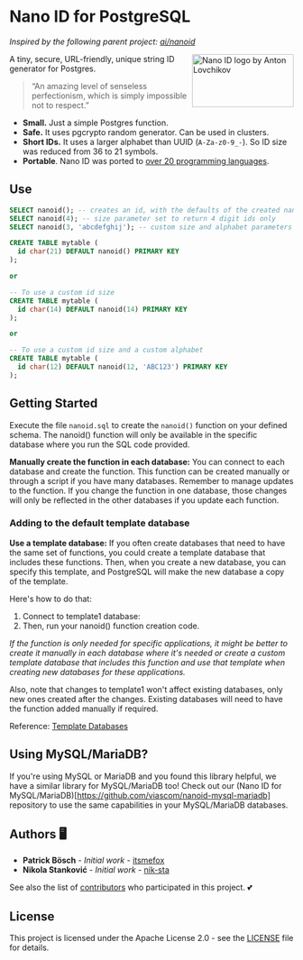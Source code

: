 # Nano ID for PostgreSQL

_Inspired by the following parent project: [ai/nanoid](https://github.com/ai/nanoid)_

<img src="./logo.svg" align="right" alt="Nano ID logo by Anton Lovchikov" width="180" height="94">

A tiny, secure, URL-friendly, unique string ID generator for Postgres.

> “An amazing level of senseless perfectionism, which is simply impossible not to respect.”

* **Small.** Just a simple Postgres function.
* **Safe.** It uses pgcrypto random generator. Can be used in clusters.
* **Short IDs.** It uses a larger alphabet than UUID (`A-Za-z0-9_-`). So ID size was reduced from 36 to 21 symbols.
* **Portable**. Nano ID was ported to [over 20 programming languages](https://github.com/ai/nanoid/blob/main/README.md#other-programming-languages).

## Use
```sql
SELECT nanoid(); -- creates an id, with the defaults of the created nanoid() function.
SELECT nanoid(4); -- size parameter set to return 4 digit ids only
SELECT nanoid(3, 'abcdefghij'); -- custom size and alphabet parameters defined. nanoid() generates ids concerning them
```

```sql
CREATE TABLE mytable (
  id char(21) DEFAULT nanoid() PRIMARY KEY
);

or

-- To use a custom id size
CREATE TABLE mytable (
  id char(14) DEFAULT nanoid(14) PRIMARY KEY
);

or

-- To use a custom id size and a custom alphabet
CREATE TABLE mytable (
  id char(12) DEFAULT nanoid(12, 'ABC123') PRIMARY KEY
);
```

## Getting Started

Execute the file `nanoid.sql` to create the `nanoid()` function on your defined schema. The nanoid() function will only be available in the specific database where you run the SQL code provided.

**Manually create the function in each database:** You can connect to each database and create the function. This function can be created manually or through a script if you have many databases. Remember to manage updates to the function. If you change the function in one database, those changes will only be reflected in the other databases if you update each function.

### Adding to the default template database

**Use a template database:** If you often create databases that need to have the same set of functions, you could create a template database that includes these functions. Then, when you create a new database, you can specify this template, and PostgreSQL will make the new database a copy of the template.

Here's how to do that:
1. Connect to template1 database:
2. Then, run your nanoid() function creation code.

*If the function is only needed for specific applications, it might be better to create it manually in each database where it's needed or create a custom template database that includes this function and use that template when creating new databases for these applications.*

Also, note that changes to template1 won't affect existing databases, only new ones created after the changes. Existing databases will need to have the function added manually if required.

Reference: [Template Databases](https://www.postgresql.org/docs/current/manage-ag-templatedbs.html)

## Using MySQL/MariaDB?

If you're using MySQL or MariaDB and you found this library helpful, we have a similar library for MySQL/MariaDB too! Check out our (Nano ID for MySQL/MariaDB)[https://github.com/viascom/nanoid-mysql-mariadb] repository to use the same capabilities in your MySQL/MariaDB databases.

## Authors 🖥️

* **Patrick Bösch** - *Initial work* - [itsmefox](https://github.com/itsmefox)
* **Nikola Stanković** - *Initial work* - [nik-sta](https://github.com/nik-sta)

See also the list of [contributors](https://github.com/viascom/nanoid-postgres/contributors) who participated in this project. 💕

## License

This project is licensed under the Apache License 2.0 - see the [LICENSE](LICENSE) file for details.
